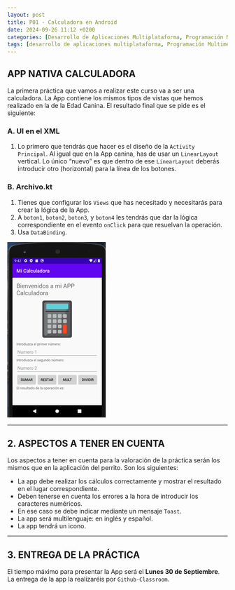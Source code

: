 ```yaml
---
layout: post
title: P01 - Calculadora en Android
date: 2024-09-26 11:12 +0200
categories: [Desarrollo de Aplicaciones Multiplataforma, Programación Multimedia y Dispositivos móviles]
tags: [desarrollo de aplicaciones multiplataforma, Programación Multimedia y Dispositivos móviles, dam2, lmsgi]
---
```

## APP NATIVA CALCULADORA  

La primera práctica que vamos a realizar este curso va a ser una calculadora. La App contiene los mismos tipos de vistas que hemos realizado en la de la Edad Canina. El resultado final que se pide es el siguiente:  

### A. UI en el XML  

1. Lo primero que tendrás que hacer es el diseño de la `Activity Principal`. Al igual que en la App canina, has de usar un `LinearLayout` vertical. Lo único “nuevo” es que dentro de ese `LinearLayout` deberás introducir otro (horizontal) para la línea de los botones.  

### B. Archivo.kt  

1. Tienes que configurar los `Views` que has necesitado y necesitarás para crear la lógica de la App.
2. A `boton1`, `boton2`, `boton3`, y `boton4` les tendrás que dar la lógica correspondiente en el evento `onClick` para que resuelvan la operación.  
3. Usa `DataBinding`.

![App Calculadora](/assets/img/pmdm/practicas/P01-AppCalculadora.png)

---

## 2. ASPECTOS A TENER EN CUENTA  

Los aspectos a tener en cuenta para la valoración de la práctica serán los mismos que en la aplicación del perrito. Son los siguientes:  

- La app debe realizar los cálculos correctamente y mostrar el resultado en el lugar correspondiente.  
- Deben tenerse en cuenta los errores a la hora de introducir los caracteres numéricos.  
- En ese caso se debe indicar mediante un mensaje `Toast`.  
- La app será multilenguaje: en inglés y español.  
- La app tendrá un icono.

---

## 3. ENTREGA DE LA PRÁCTICA  

El tiempo máximo para presentar la App será el **Lunes 30 de Septiembre**.  
La entrega de la app la realizaréis por `Github-Classroom`.